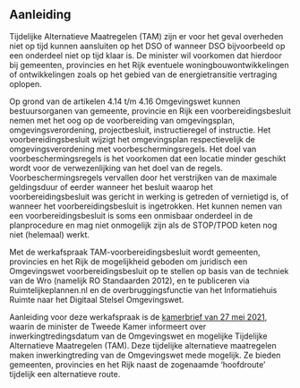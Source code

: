 ## Aanleiding 

Tijdelijke Alternatieve Maatregelen (TAM) zijn er voor het geval overheden niet op tijd kunnen aansluiten op het DSO of wanneer DSO bijvoorbeeld op een onderdeel niet op tijd klaar is. De minister wil voorkomen dat hierdoor bij gemeenten, provincies en het Rijk eventuele woningbouwontwikkelingen of ontwikkelingen zoals op het gebied van de energietransitie vertraging oplopen.

Op grond van de artikelen 4.14 t/m 4.16 Omgevingswet kunnen bestuursorganen van gemeente, provincie en Rijk een voorbereidingsbesluit nemen met het oog op de voorbereiding van omgevingsplan, omgevingsverordening, projectbesluit, instructieregel of instructie. Het voorbereidingsbesluit wijzigt het omgevingsplan respectievelijk de omgevingsverordening met voorbeschermingsregels. Het doel van voorbeschermingsregels is het voorkomen dat een locatie minder geschikt wordt voor de verwezenlijking van het doel van de regels. Voorbeschermingsregels vervallen door het verstrijken van de maximale geldingsduur of eerder wanneer  het besluit waarop het voorbereidingsbesluit was gericht in werking is getreden of vernietigd is, of wanneer het voorbereidingsbesluit is ingetrokken. Het kunnen nemen van een voorbereidingsbesluit is soms een onmisbaar onderdeel in de planprocedure en mag niet onmogelijk zijn als de STOP/TPOD keten nog niet (helemaal) werkt.

Met de werkafspraak TAM-voorbereidingsbesluit wordt gemeenten, provincies en het Rijk de mogelijkheid geboden om juridisch een Omgevingswet voorbereidingsbesluit op te stellen op basis van de techniek van de Wro (namelijk RO Standaarden 2012), en te publiceren via Ruimtelijkeplannen.nl en de overbruggingsfunctie van het Informatiehuis Ruimte naar het Digitaal Stelsel Omgevingswet. 

Aanleiding voor deze werkafspraak is de <a href='https://zoek.officielebekendmakingen.nl/kst-33118-CF.html' target='_blank'>kamerbrief van 27 mei 2021</a>, waarin de minister de Tweede Kamer informeert over inwerkingtredingsdatum van de Omgevingswet en mogelijke Tijdelijke Alternatieve Maatregelen (TAM). Deze tijdelijke alternatieve maatregelen maken inwerkingtreding van de Omgevingswet mede mogelijk. Ze bieden gemeenten, provincies en het Rijk naast de zogenaamde ‘hoofdroute’ tijdelijk een alternatieve route. 
